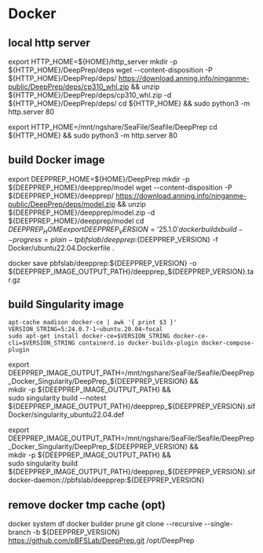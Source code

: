 # Docker

## local http server
export HTTP_HOME=${HOME}/http_server
mkdir -p ${HTTP_HOME}/DeepPrep/deps
wget --content-disposition -P ${HTTP_HOME}/DeepPrep/deps/ https://download.anning.info/ninganme-public/DeepPrep/deps/cp310_whl.zip && unzip ${HTTP_HOME}/DeepPrep/deps/cp310_whl.zip -d ${HTTP_HOME}/DeepPrep/deps/
cd ${HTTP_HOME} && sudo python3 -m http.server 80

export HTTP_HOME=/mnt/ngshare/SeaFile/Seafile/DeepPrep
cd ${HTTP_HOME} && sudo python3 -m http.server 80

## build Docker image
export DEEPPREP_HOME=${HOME}/DeepPrep
mkdir -p ${DEEPPREP_HOME}/deepprep/model
wget --content-disposition -P ${DEEPPREP_HOME}/deepprep/ https://download.anning.info/ninganme-public/DeepPrep/deps/model.zip && unzip ${DEEPPREP_HOME}/deepprep/model.zip -d ${DEEPPREP_HOME}/deepprep/model
cd ${DEEPPREP_HOME}
export DEEPPREP_VERSION='25.1.0'
docker buildx build --progress=plain -t pbfslab/deepprep:${DEEPPREP_VERSION} -f Docker/ubuntu22.04.Dockerfile .

docker save pbfslab/deepprep:${DEEPPREP_VERSION} -o ${DEEPPREP_IMAGE_OUTPUT_PATH}/deepprep_${DEEPPREP_VERSION}.tar.gz

## build Singularity image
```
apt-cache madison docker-ce | awk '{ print $3 }'
VERSION_STRING=5:24.0.7-1~ubuntu.20.04~focal
sudo apt-get install docker-ce=$VERSION_STRING docker-ce-cli=$VERSION_STRING containerd.io docker-buildx-plugin docker-compose-plugin
```

export DEEPPREP_IMAGE_OUTPUT_PATH=/mnt/ngshare/SeaFile/Seafile/DeepPrep_Docker_Singularity/DeepPrep_${DEEPPREP_VERSION} && \
mkdir -p ${DEEPPREP_IMAGE_OUTPUT_PATH} && \
sudo singularity build --notest ${DEEPPREP_IMAGE_OUTPUT_PATH}/deepprep_${DEEPPREP_VERSION}.sif Docker/singularity_ubuntu22.04.def

export DEEPPREP_IMAGE_OUTPUT_PATH=/mnt/ngshare/SeaFile/Seafile/DeepPrep_Docker_Singularity/DeepPrep_${DEEPPREP_VERSION} && \
mkdir -p ${DEEPPREP_IMAGE_OUTPUT_PATH} && \
sudo singularity build ${DEEPPREP_IMAGE_OUTPUT_PATH}/deepprep_${DEEPPREP_VERSION}.sif docker-daemon://pbfslab/deepprep:${DEEPPREP_VERSION}

## remove docker tmp cache (opt)
docker system df
docker builder prune
git clone --recursive --single-branch -b ${DEEPPREP_VERSION} https://github.com/pBFSLab/DeepPrep.git /opt/DeepPrep
